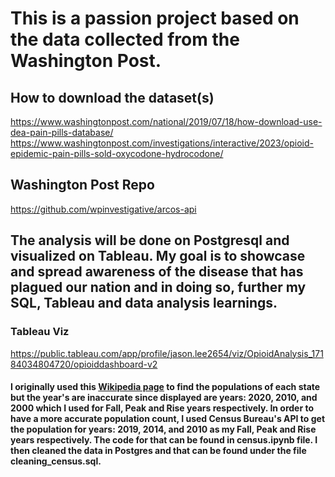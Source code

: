# This is a passion project based on the data collected from the Washington Post. 

## How to download the dataset(s)
https://www.washingtonpost.com/national/2019/07/18/how-download-use-dea-pain-pills-database/
https://www.washingtonpost.com/investigations/interactive/2023/opioid-epidemic-pain-pills-sold-oxycodone-hydrocodone/

## Washington Post Repo
https://github.com/wpinvestigative/arcos-api

## The analysis will be done on Postgresql and visualized on Tableau. My goal is to showcase and spread awareness of the disease that has plagued our nation and in doing so, further my SQL, Tableau and data analysis learnings. 

### Tableau Viz
https://public.tableau.com/app/profile/jason.lee2654/viz/OpioidAnalysis_17184034804720/opioiddashboard-v2

#### I originally used this [Wikipedia page](https://en.wikipedia.org/wiki/List_of_U.S._states_and_territories_by_population) to find the populations of each state but the year's are inaccurate since displayed are years: 2020, 2010, and 2000 which I used for Fall, Peak and Rise years respectively. In order to have a more accurate population count, I used Census Bureau's API to get the population for years: 2019, 2014, and 2010 as my Fall, Peak and Rise years respectively. The code for that can be found in census.ipynb file. I then cleaned the data in Postgres and that can be found under the file cleaning_census.sql.
